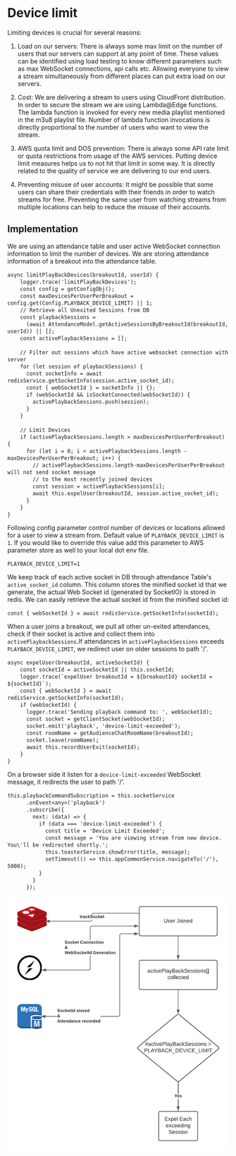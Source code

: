 # Device limit

Limiting devices is crucial for several reasons:

1. Load on our servers: There is always some max limit on the number of users that our servers can support at any point of time. These values can be identified using load testing to know different parameters such as max WebSocket connections, api calls etc. Allowing everyone to view a stream simultaneously from different places can put extra load on our servers.

2. Cost: We are delivering a stream to users using CloudFront distribution. In order to secure the stream we are using Lambda@Edge functions. The lambda function is invoked for every new media playlist mentioned in the m3u8 playlist file. Number of lambda function invocations is directly proportional to the number of users who want to view the stream.

3. AWS quota limit and DOS prevention: There is always some API rate limit or quota restrictions from usage of the AWS services. Putting device limit measures helps us to not hit that limit in some way. It is directly related to the quality of service we are delivering to our end users.

4. Preventing misuse of user accounts: It might be possible that some users can share their credentials with their friends in order to watch streams for free. Preventing the same user from watching streams from multiple locations can help to reduce the misuse of their accounts.

## Implementation

We are using an attendance table and user active WebSocket connection information to limit the number of devices. We are storing attendance information of a breakout into the attendance table.

```
async limitPlayBackDevices(breakoutId, userId) {
    logger.trace('limitPlayBackDevices');
    const config = getConfigObj();
    const maxDevicesPerUserPerBreakout = config.get(Config.PLAYBACK_DEVICE_LIMIT) || 1;
    // Retrieve all Unexited Sessions from DB
    const playbackSessions =
      (await AttendanceModel.getActiveSessionsByBreakoutId(breakoutId, userId)) || [];
    const activePlaybackSessions = [];

    // Filter out sessions which have active websocket connection with server
    for (let session of playbackSessions) {
      const socketInfo = await redisService.getSocketInfo(session.active_socket_id);
      const { webSocketId } = socketInfo || {};
      if (webSocketId && isSocketConnected(webSocketId)) {
        activePlaybackSessions.push(session);
      }
    }

    // Limit Devices
    if (activePlaybackSessions.length > maxDevicesPerUserPerBreakout) {
      for (let i = 0; i < activePlaybackSessions.length - maxDevicesPerUserPerBreakout; i++) {
        // activePlaybackSessions.length-maxDevicesPerUserPerBreakout will not send socket message
        // to the most recently joined devices
        const session = activePlaybackSessions[i];
        await this.expelUser(breakoutId, session.active_socket_id);
      }
    }
}
```

Following config parameter control number of devices or locations allowed for a user to view a stream from. Default value of `PLAYBACK_DEVICE_LIMIT` is `1`. If you would like to override this value add this parameter to AWS parameter store as well to your local dot env file.

```
PLAYBACK_DEVICE_LIMIT=1
```

We keep track of each active socket in DB through attendance Table's `active_socket_id` column. This column stores the minified socket id that we generate, the actual Web Socket id (generated by SocketIO) is stored in redis. We can easily retrieve the actual socket id from the minified socket id:

```
const { webSocketId } = await redisService.getSocketInfo(socketId);
```

When a user joins a breakout, we pull all other un-exited attendances, check if their socket is active and collect them into `activePlaybackSessions`.If attendances in `activePlaybackSessions` exceeds `PLAYBACK_DEVICE_LIMIT`, we redirect user on older sessions to path '/'.

```
async expelUser(breakoutId, activeSocketId) {
    const socketId = activeSocketId || this.socketId;
    logger.trace(`expelUser breakoutId = ${breakoutId} socketId = ${socketId}`);
    const { webSocketId } = await redisService.getSocketInfo(socketId);
    if (webSocketId) {
      logger.trace('Sending playback command to: ', webSocketId);
      const socket = getClientSocket(webSocketId);
      socket.emit('playback', 'device-limit-exceeded');
      const roomName = getAudienceChatRoomName(breakoutId);
      socket.leave(roomName);
      await this.recordUserExit(socketId);
    }
}
```

On a browser side it listen for a `device-limit-exceeded` WebSocket message, it redirects the user to path '/'.

```
this.playbackCommandSubscription = this.socketService
      .onEvent<any>('playback')
      .subscribe({
        next: (data) => {
          if (data === 'device-limit-exceeded') {
            const title = 'Device Limit Exceeded';
            const message = 'You are viewing stream from new device. You\'ll be redirected shortly.';
            this.toasterService.showError(title, message);
            setTimeout(() => this.appCommonService.navigateTo('/'), 5000);
          }
        }
      });
```

![Device Limit Diagram](./images/device-limit-diagram.png)
